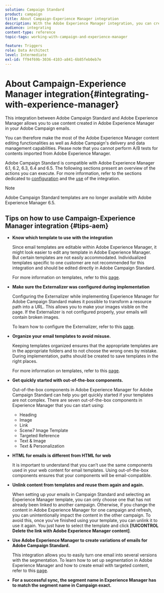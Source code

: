 ```yaml
---
solution: Campaign Standard
product: campaign
title: About Campaign-Experience Manager integration
description: With the Adobe Experience Manager integration, you can create content directly in AEM and use it later on in Adobe Campaign.
audience: integrating
content-type: reference
topic-tags: working-with-campaign-and-experience-manager

feature: Triggers
role: Data Architect
level: Intermediate
exl-id: ff94f69b-3036-4103-a841-6b85feb0eb7e
---
```

# About Campaign-Experience Manager integration{#integrating-with-experience-manager}

This integration between Adobe Campaign Standard and Adobe Experience Manager allows you to use content created in Adobe Experience Manager in your Adobe Campaign emails.

You can therefore make the most of the Adobe Experience Manager content editing functionalities as well as Adobe Campaign's delivery and data management capabilities. Please note that you cannot perform A/B tests for contents imported from Adobe Experience Manager.

Adobe Campaign Standard is compatible with Adobe Experience Manager 6.1, 6.2, 6.3, 6.4 and 6.5. The following sections present an overview of the actions you can execute. For more information, refer to the sections dedicated to [configuration](https://experienceleague.adobe.com/docs/experience-manager-65/administering/integration/campaignstandard.html) and the [use](https://experienceleague.adobe.com/docs/experience-manager-65/authoring/aem-adobe-campaign/campaign.html) of the integration.

>[!NOTE]
>
> Adobe Campaign Standard templates are no longer available with Adobe Experience Manager 6.5.

## Tips on how to use Campaign-Experience Manager integration {#tips-aem}

* **Know which template to use with the integration**

    Since email templates are editable within Adobe Experience Manager, it might look easier to edit any template in Adobe Experience Manager. But certain templates are not easily accommodated. Individualized templates specific to one customer are not recommended for this integration and should be edited directly in Adobe Campaign Standard.

    For more information on templates, refer to this [page](https://experienceleague.adobe.com/docs/experience-manager-65/developing/platform/templates/templates.html).

* **Make sure the Externalizer was configured during implementation**

    Configuring the Externalizer while implementing Experience Manager for Adobe Campaign Standard makes it possible to transform a resource path into a URL. This allows you to make your images visible on the page. If the Externalizer is not configured properly, your emails will contain broken images.
    
    To learn how to configure the Externalizer, refer to this [page](https://experienceleague.adobe.com/docs/experience-manager-65/developing/platform/externalizer.html).

* **Organize your email templates to avoid misuse.**

    Keeping templates organized ensures that the appropriate templates are in the appropriate folders and to not choose the wrong ones by mistake. During implementation, paths should be created to save templates in the right places.

    For more information on templates, refer to this [page](https://experienceleague.adobe.com/docs/experience-manager-65/developing/platform/templates/templates.html#template-availability).

* **Get quickly started with out-of-the-box components.**

    Out-of-the-box components in Adobe Experience Manager for Adobe Campaign Standard can help you get quickly started if your templates are not complex.
    There are seven out-of-the-box components in Experience Manager that you can start using:
    
    * Heading
    * Image
    * Link
    * Scene7 Image Template
    * Targeted Reference
    * Text & Image
    * Text & Personalization

* **HTML for emails is different from HTML for web**

    It is important to understand that you can’t use the same components used in your web content for email templates. Using out-of-the-box components ensures that your components will be email-compatible.

* **Unlink content from templates and reuse them again and again.**

    When setting up your emails in Campaign Standard and selecting an Experience Manager template, you can only choose one that has not already been linked to another campaign. Otherwise, if you change the content in Adobe Experience Manager for one campaign and refresh, you can unintentionally impact the content in the other campaign.
    To avoid this, once you’ve finished using your template, you can unlink it to use it again. You just have to select the template and click **[!UICONTROL Delete the link with Adobe Experience Manager content]**.

* **Use Adobe Experience Manager to create variations of emails for Adobe Campaign Standard.**

    This integration allows you to easily turn one email into several versions with the segmentation.
    To learn how to set up segmentation in Adobe Experience Manager and how to create email with targeted content, refer to this [page](https://docs.adobe.com/help/en/experience-manager-65/authoring/aem-adobe-campaign/target-adobe-campaign.html#setting-up-segmentation-in-aem).

* **For a successful sync, the segment name in Experience Manager has to match the segment name in Campaign exact.**
